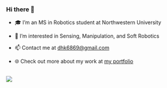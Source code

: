 ### Hi there 👋

<!--
**dokkev/dokkev** is a ✨ _special_ ✨ repository because its `README.md` (this file) appears on your GitHub profile.

Here are some ideas to get you started:

- 🔭 I’m currently working on ...
- 🌱 I’m currently learning ...
- 👯 I’m looking to collaborate on ...
- 🤔 I’m looking for help with ...
- 💬 Ask me about ...
- 📫 How to reach me: ...
- 😄 Pronouns: ...
- ⚡ Fun fact: ...
-->

- 🎓  I’m an MS in Robotics student at Northwestern University

- 🔭  I’m  interested in Sensing, Manipulation, and Soft Robotics

- 📫   Contact me at dhk6869@gmail.com

- 🌐  Check out more about my work at <a href="https://dokkev.github.io/" target="_blank">my portfolio</a>

<br> 

<img src="https://github-readme-stats.vercel.app/api?username=rubberdk&count_private=true&show_icons=true&theme=algolia">
<!-- <img src="https://github-readme-stats.vercel.app/api/top-langs/?username=dokkev&theme=algolia&layout=compact"> -->

